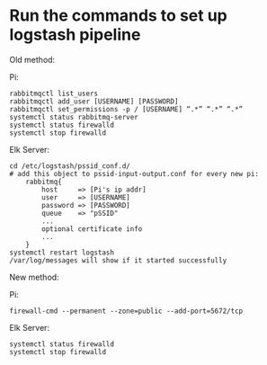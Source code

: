 # Run the commands to set up logstash pipeline
Old method:	
	
Pi:

```
rabbitmqctl list_users
rabbitmqctl add_user [USERNAME] [PASSWORD]
rabbitmqctl set_permissions -p / [USERNAME] “.*” “.*” “.*”
systemctl status rabbitmq-server	     
systemctl status firewalld
systemctl stop firewalld
```



Elk Server:
```
cd /etc/logstash/pssid_conf.d/
# add this object to pssid-input-output.conf for every new pi:
    rabbitmq{
        host     => [Pi's ip addr]
        user     => [USERNAME]
        password => [PASSWORD]
        queue    => "pSSID"
        ...
        optional certificate info
        ...
    }
systemctl restart logstash
/var/log/messages will show if it started successfully
```


New method:
	
Pi:
```
firewall-cmd --permanent --zone=public --add-port=5672/tcp
```

Elk Server:
```
systemctl status firewalld
systemctl stop firewalld
```
